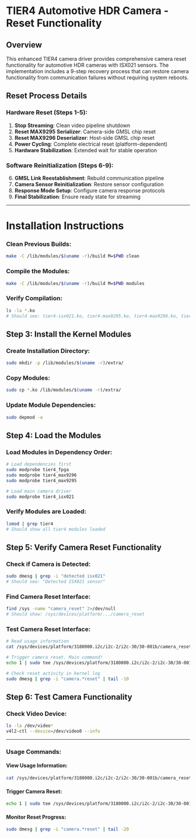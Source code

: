 # TIER4 Automotive HDR Camera - Reset Functionality

## Overview

This enhanced TIER4 camera driver provides comprehensive camera reset functionality for automotive HDR cameras with ISX021 sensors. The implementation includes a 9-step recovery process that can restore camera functionality from communication failures without requiring system reboots.

## Reset Process Details

### Hardware Reset (Steps 1-5):
1. **Stop Streaming**: Clean video pipeline shutdown
2. **Reset MAX9295 Serializer**: Camera-side GMSL chip reset
3. **Reset MAX9296 Deserializer**: Host-side GMSL chip reset
4. **Power Cycling**: Complete electrical reset (platform-dependent)
5. **Hardware Stabilization**: Extended wait for stable operation

### Software Reinitialization (Steps 6-9):
6. **GMSL Link Reestablishment**: Rebuild communication pipeline
7. **Camera Sensor Reinitialization**: Restore sensor configuration
8. **Response Mode Setup**: Configure camera response protocols
9. **Final Stabilization**: Ensure ready state for streaming

---

# Installation Instructions

### Clean Previous Builds:
```bash
make -C /lib/modules/$(uname -r)/build M=$PWD clean
```

### Compile the Modules:
```bash
make -C /lib/modules/$(uname -r)/build M=$PWD modules
```

### Verify Compilation:
```bash
ls -la *.ko
# Should see: tier4-isx021.ko, tier4-max9295.ko, tier4-max9296.ko, tier4-fpga.ko
```

## Step 3: Install the Kernel Modules

### Create Installation Directory:
```bash
sudo mkdir -p /lib/modules/$(uname -r)/extra/
```

### Copy Modules:
```bash
sudo cp *.ko /lib/modules/$(uname -r)/extra/
```

### Update Module Dependencies:
```bash
sudo depmod -a
```

## Step 4: Load the Modules

### Load Modules in Dependency Order:
```bash
# Load dependencies first
sudo modprobe tier4_fpga
sudo modprobe tier4_max9296
sudo modprobe tier4_max9295

# Load main camera driver
sudo modprobe tier4_isx021
```

### Verify Modules are Loaded:
```bash
lsmod | grep tier4
# Should show all tier4 modules loaded
```

## Step 5: Verify Camera Reset Functionality

### Check if Camera is Detected:
```bash
sudo dmesg | grep -i "detected isx021"
# Should see: "Detected ISX021 sensor"
```

### Find Camera Reset Interface:
```bash
find /sys -name "camera_reset" 2>/dev/null
# Should show: /sys/devices/platform/.../camera_reset
```

### Test Camera Reset Interface:
```bash
# Read usage information
cat /sys/devices/platform/3180000.i2c/i2c-2/i2c-30/30-001b/camera_reset

# Trigger camera reset. Main command!
echo 1 | sudo tee /sys/devices/platform/3180000.i2c/i2c-2/i2c-30/30-001b/camera_reset

# Check reset activity in kernel log
sudo dmesg | grep -i "camera.*reset" | tail -10
```

## Step 6: Test Camera Functionality

### Check Video Device:
```bash
ls -la /dev/video*
v4l2-ctl --device=/dev/video0 --info
```

---

### Usage Commands:

#### View Usage Information:
```bash
cat /sys/devices/platform/3180000.i2c/i2c-2/i2c-30/30-001b/camera_reset
```

#### Trigger Camera Reset:
```bash
echo 1 | sudo tee /sys/devices/platform/3180000.i2c/i2c-2/i2c-30/30-001b/camera_reset
```

#### Monitor Reset Progress:
```bash
sudo dmesg | grep -i "camera.*reset" | tail -20
```

